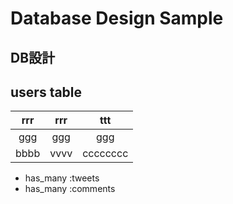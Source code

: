 # Database Design Sample

## DB設計　

## users table

|rrr|rrr|ttt|
|:-:|:-:|:-:|
|ggg|ggg|ggg|
|bbbb|vvvv|cccccccc|


- has_many :tweets
- has_many :comments
